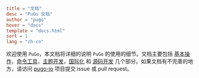 ```toml
title = "文档"
desc = "PuGo 文档"
author = "pugo"
hover = "docs"
template = "docs.html"
sort = 1
lang = "zh-cn"
```

欢迎使用 `PuGo`，本文档将详细的说明 `PuGo` 的使用的细节。文档主要包括 [基本操作](#)，[命令工具](#)，[主题开发](#)，[国际化](#) 和 [源码开发](#) 几个部分。如果文档有不完善的地方，请访问 [pugo-io](#) 项目提交 issue 或 pull request。
